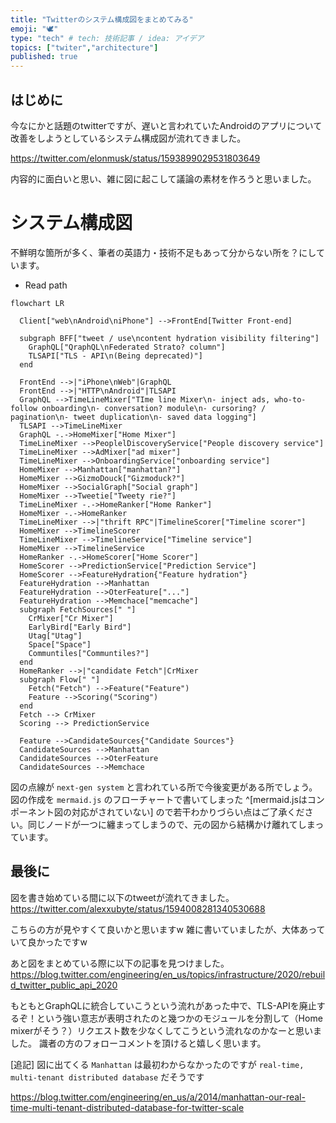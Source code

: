 ```yaml
---
title: "Twitterのシステム構成図をまとめてみる"
emoji: "🕊️"
type: "tech" # tech: 技術記事 / idea: アイデア
topics: ["twiter","architecture"]
published: true
---
```



## はじめに

今なにかと話題のtwitterですが、遅いと言われていたAndroidのアプリについて改善をしようとしているシステム構成図が流れてきました。

https://twitter.com/elonmusk/status/1593899029531803649

内容的に面白いと思い、雑に図に起こして議論の素材を作ろうと思いました。

# システム構成図

不鮮明な箇所が多く、筆者の英語力・技術不足もあって分からない所を？にしています。

* Read path
```mermaid
flowchart LR

  Client["web\nAndroid\niPhone"] -->FrontEnd[Twitter Front-end]

  subgraph BFF["tweet / use\ncontent hydration visibility filtering"]
    GraphQL["QraphQL\nFederated Strato? column"]
    TLSAPI["TLS - API\n(Being deprecated)"]
  end

  FrontEnd -->|"iPhone\nWeb"|GraphQL
  FrontEnd -->|"HTTP\nAndroid"|TLSAPI
  GraphQL -->TimeLineMixer["TIme line Mixer\n- inject ads, who-to-follow onboarding\n- conversation? module\n- cursoring? / pagination\n- tweet duplication\n- saved data logging"]
  TLSAPI -->TimeLineMixer
  GraphQL -.->HomeMixer["Home Mixer"]
  TimeLineMixer -->PeoplelDiscoveryService["People discovery service"]
  TimeLineMixer -->AdMixer["ad mixer"]
  TimeLineMixer -->OnboardingService["onboarding service"]
  HomeMixer -->Manhattan["manhattan?"]
  HomeMixer -->GizmoDouck["Gizmoduck?"]
  HomeMixer -->SocialGraph["Social graph"]
  HomeMixer -->Tweetie["Tweety rie?"]
  TimeLineMixer -.->HomeRanker["Home Ranker"]
  HomeMixer -.->HomeRanker
  TimeLineMixer -->|"thrift RPC"|TimelineScorer["Timeline scorer"]
  HomeMixer -->TimelineScorer
  TimeLineMixer -->TimelineService["Timeline service"]
  HomeMixer -->TimelineService
  HomeRanker -.->HomeScorer["Home Scorer"]
  HomeScorer -->PredictionService["Prediction Service"]
  HomeScorer -->FeatureHydration{"Feature hydration"}
  FeatureHydration -->Manhattan
  FeatureHydration -->OterFeature["..."]
  FeatureHydration -->Memchace["memcache"]
  subgraph FetchSources[" "]
    CrMixer["Cr Mixer"]
    EarlyBird["Early Bird"]
    Utag["Utag"]
    Space["Space"]
    Communtiles["Communtiles?"]
  end
  HomeRanker -->|"candidate Fetch"|CrMixer
  subgraph Flow[" "]
    Fetch("Fetch") -->Feature("Feature")
    Feature -->Scoring("Scoring")
  end
  Fetch --> CrMixer
  Scoring --> PredictionService

  Feature -->CandidateSources{"Candidate Sources"}
  CandidateSources -->Manhattan
  CandidateSources -->OterFeature
  CandidateSources -->Memchace

```

図の点線が `next-gen system` と言われている所で今後変更がある所でしょう。
図の作成を `mermaid.js` のフローチャートで書いてしまった ^[mermaid.jsはコンポーネント図の対応がされていない] ので若干わかりづらい点はご了承ください。同じノードが一つに纏まってしまうので、元の図から結構かけ離れてしまっています。

## 最後に

図を書き始めている間に以下のtweetが流れてきました。
https://twitter.com/alexxubyte/status/1594008281340530688

こちらの方が見やすくて良いかと思いますw
雑に書いていましたが、大体あっていて良かったですw

あと図をまとめている際に以下の記事を見つけました。
https://blog.twitter.com/engineering/en_us/topics/infrastructure/2020/rebuild_twitter_public_api_2020

もともとGraphQLに統合していこうという流れがあった中で、TLS-APIを廃止するぞ！という強い意志が表明されたのと幾つかのモジュールを分割して（Home mixerがそう？）リクエスト数を少なくしてこうという流れなのかなーと思いました。
識者の方のフォローコメントを頂けると嬉しく思います。

[追記]
図に出てくる `Manhattan` は最初わからなかったのですが `real-time, multi-tenant distributed database` だそうです

https://blog.twitter.com/engineering/en_us/a/2014/manhattan-our-real-time-multi-tenant-distributed-database-for-twitter-scale